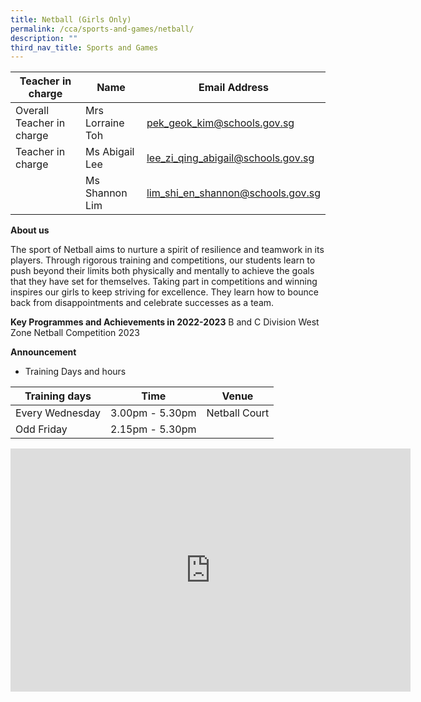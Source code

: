 ```yaml
---
title: Netball (Girls Only)
permalink: /cca/sports-and-games/netball/
description: ""
third_nav_title: Sports and Games
---
```

| Teacher in charge	| Name 	| Email Address 	|
|---	|---	|---	|
| Overall Teacher in charge	| Mrs Lorraine Toh	| [pek_geok_kim@schools.gov.sg](mailto:pek_geok_kim@schools.gov.sg)	|
| Teacher in charge	| Ms Abigail Lee  	| [lee_zi_qing_abigail@schools.gov.sg](mailto:lee_zi_qing_abigail@schools.gov.sg)	|
| 	| Ms Shannon Lim	| [lim_shi_en_shannon@schools.gov.sg](mailto:lim_shi_en_shannon@schools.gov.sg)	|



**About us**

The sport of Netball aims to nurture a spirit of resilience and teamwork in its players. Through rigorous training and competitions, our students learn to push beyond their limits both physically and mentally to achieve the goals that they have set for themselves. Taking part in competitions and winning inspires our girls to keep striving for excellence. They learn how to bounce back from disappointments and celebrate successes as a team.


**Key Programmes and Achievements in 2022-2023**
B and C Division West Zone Netball Competition 2023


**Announcement** 

* Training Days and hours

|Training days	| Time	| Venue	|
|---	|---	|---	|
| Every Wednesday	| 3.00pm - 5.30pm	| Netball Court	|
| Odd Friday	| 2.15pm - 5.30pm	|	|

<iframe src="https://docs.google.com/presentation/d/e/2PACX-1vT56iYvm27Hcp8cQskS4_5ssdq0ke8eWRg4lSEJD9tF4hMVQFbcYCdlZYMZJyXhyQ/embed?start=true&amp;loop=true&amp;delayms=3000" frameborder="0" width="640" height="389" allowfullscreen="true"></iframe>


